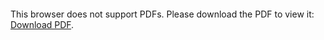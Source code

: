 <object data="http://jskuk.github.io/Kuk_CV_080118.pdf" type="application/pdf" width="700px" height="700px">
    <embed src="http://jskuk.github.io/Kuk_CV_080118.pdf">
        <p>This browser does not support PDFs. Please download the PDF to view it: <a href="http://jskuk.github.io/Kuk_CV_080118.pdf">Download PDF</a>.</p>
    </embed>
</object>
